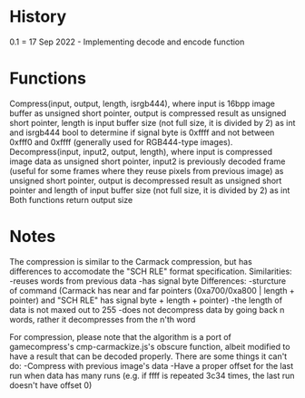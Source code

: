# History

0.1 = 17 Sep 2022 - Implementing decode and encode function

# Functions
Compress(input, output, length, isrgb444), where input is 16bpp image buffer as unsigned short pointer, output is compressed result as unsigned short pointer, length is input buffer size (not full size, it is divided by 2) as int and isrgb444 bool to determine if signal byte is 0xffff and not between 0xfff0 and 0xffff (generally used for RGB444-type images).
Decompress(input, input2, output, length), where input is compressed image data as unsigned short pointer, input2 is previously decoded frame (useful for some frames where they reuse pixels from previous image) as unsigned short pointer, output is decompressed result as unsigned short pointer and length of input buffer size (not full size, it is divided by 2) as int
Both functions return output size

# Notes
The compression is similar to the Carmack compression, but has differences to accomodate the "SCH RLE" format specification.
Similarities:
-reuses words from previous data
-has signal byte
Differences:
-sturcture of command (Carmack has near and far pointers (0xa700/0xa800 | length + pointer) and "SCH RLE" has signal byte + length + pointer)
-the length of data is not maxed out to 255
-does not decompress data by going back n words, rather it decompresses from the n'th word

For compression, please note that the algorithm is a port of gamecompress's cmp-carmackize.js's obscure function, albeit modified to have a result that can be decoded properly.
There are some things it can't do:
-Compress with previous image's data
-Have a proper offset for the last run when data has many runs (e.g. if ffff is repeated 3c34 times, the last run doesn't have offset 0)
